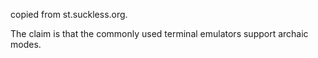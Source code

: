 copied from st.suckless.org.

The claim is that the commonly used terminal emulators support archaic modes.
